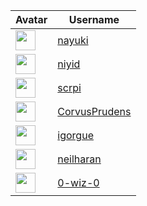 <!-- CONTRIBUTORS START -->
| Avatar | Username |
|--------|----------|
| <img src="https://avatars.githubusercontent.com/u/672172?v=4" width="32"/> | [nayuki](https://github.com/nayuki) |
| <img src="https://avatars.githubusercontent.com/u/20237127?v=4" width="32"/> | [niyid](https://github.com/niyid) |
| <img src="https://avatars.githubusercontent.com/u/417274?v=4" width="32"/> | [scrpi](https://github.com/scrpi) |
| <img src="https://avatars.githubusercontent.com/u/26205140?v=4" width="32"/> | [CorvusPrudens](https://github.com/CorvusPrudens) |
| <img src="https://avatars.githubusercontent.com/u/7014?v=4" width="32"/> | [igorgue](https://github.com/igorgue) |
| <img src="https://avatars.githubusercontent.com/u/53613873?v=4" width="32"/> | [neilharan](https://github.com/neilharan) |
| <img src="https://avatars.githubusercontent.com/u/2221844?v=4" width="32"/> | [0-wiz-0](https://github.com/0-wiz-0) |
<!-- CONTRIBUTORS END -->













